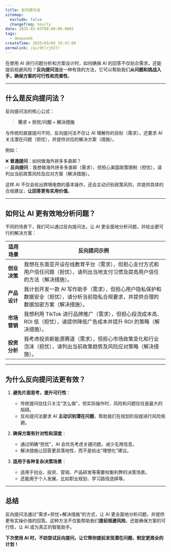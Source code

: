 ```yaml
---
title: 反向提问法
sitemap:
  exclude: false
  changefreq: hourly
date: 2025-03-03T00:00:00.000Z
tags:
  - deepseek
createTime: 2025/03/03 19:47:09
permalink: /ai/0tlrj927/
---
```



在使用 AI 进行问题分析和方案设计时，如何确保 AI 的回答不仅贴合需求，还能提前规避风险？**反向提问法**是一种有效的方法，它可以帮助我们**从问题和挑战入手，确保方案的可行性和完善性**。  

---  

## **什么是反向提问法？**  
反向提问法的核心公式：  

> **需求 + 担忧/问题 + 解决措施**  

与传统的直接提问不同，反向提问法不仅让 AI 理解你的目标（需求），还要求 AI 关注潜在问题（担忧），并提供对应的解决方案（措施）。  

例如：  

❌ **普通提问**：如何做海外拼多多直邮？  
✅ **反向提问**：我想做海外拼多多直邮（需求），但担心美国政策限制（担忧），请列出当前政策风险及应对方案（解决措施）。  

这样 AI 不仅会给出跨境电商的基本操作，还会主动识别政策风险，并提供具体的合规建议，**让回答更有实用价值**。  

---  

## **如何让 AI 更有效地分析问题？**  
不同的场景下，我们可以通过反向提问法，让 AI 更全面地分析问题，并给出更可行的解决方案：  

| 适用场景 | 反向提问示例 |  
|------|--------|  
| **创业决策** | 我想在东南亚开设在线教育平台（需求），但担心支付方式和用户信任问题（担忧），请列出当地支付习惯及提高用户信任的方法（解决措施）。 |  
| **产品设计** | 我计划开发一款 AI 写作助手（需求），但担心用户隐私保护和数据安全（担忧），请分析当前隐私合规要求，并提供合理的数据加密方案（解决措施）。 |  
| **市场营销** | 我想利用 TikTok 进行品牌推广（需求），但担心投流成本高、ROI 低（担忧），请提供降低广告成本并提升 ROI 的策略（解决措施）。 |  
| **投资分析** | 我考虑投资新能源赛道（需求），但担心市场政策变化和行业泡沫（担忧），请列出当前政策趋势及风险应对策略（解决措施）。 |  

---  

## **为什么反向提问法更有效？**  
1. **避免片面思考，提升可行性**：  
   - 传统提问往往只关注“怎么做”，但实际操作时，风险和问题往往是最大的阻碍。  
   - 反向提问法要求 AI **主动识别潜在问题**，帮助我们在规划阶段就进行风险规避。  

2. **确保方案有针对性和深度**：  
   - 通过明确“担忧”，AI 会优先考虑关键问题，减少无用信息。  
   - 解决措施让回答更具落地性，而不是给出“理想化”建议。  

3. **适用于各种复杂决策场景**：  
   - 适用于创业、投资、营销、产品研发等需要权衡利弊的决策场景。  
   - 还能用于个人发展，比如职业规划、学习路径选择等。  

---  

## **总结**  
反向提问法通过“需求+担忧+解决措施”的方式，让 AI 更全面地分析问题，并提供更有实操价值的回答。这种方法不仅能帮助我们**提前规避风险**，还能确保方案的可行性，让 AI 成为真正的智能助手。  

**下次使用 AI 时，不妨尝试反向提问，让它帮你提前发现潜在问题，制定更周全的计划！**